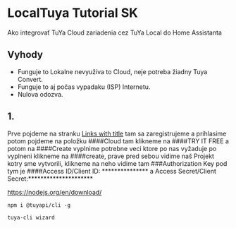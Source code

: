 # LocalTuya Tutorial SK

Ako integrovať TuYa Cloud zariadenia cez TuYa Local do Home Assistanta

## Vyhody
- Funguje to Lokalne nevyuživa to Cloud, neje potreba žiadny Tuya Convert.
- Funguje to aj počas vypadaku (ISP) Internetu.
- Nulova odozva.

## 1.
Prve pojdeme na stranku [Links with title](https://iot.tuya.com// "Tuya IoT Cloud") tam sa zaregistrujeme a prihlasime potom pojdeme na položku ####Cloud tam klikneme na ####TRY IT FREE a potom na ####Create vyplnime potrebne veci ktore po nas vyžaduje po vyplneni klikneme na ####create, prave pred sebou vidime naš Projekt kotry sme vytvorili, klikneme na neho vidime tam ###Authorization Key pod tym je ####Access ID/Client ID: *************** a Access Secret/Client Secret:*********************
























https://nodejs.org/en/download/

`npm i @tuyapi/cli -g`

`tuya-cli wizard`
